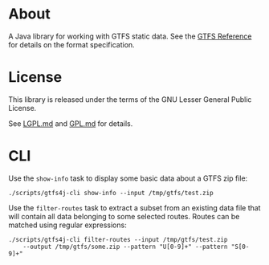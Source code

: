# About

A Java library for working with GTFS static data.
See the [GTFS Reference](http://gtfs.org/reference/) for details on the
format specification.

# License

This library is released under the terms of the GNU Lesser General Public
License.

See  [LGPL.md](LGPL.md) and [GPL.md](GPL.md) for details.

# CLI

Use the `show-info` task to display some basic data about a GTFS zip file:

    ./scripts/gtfs4j-cli show-info --input /tmp/gtfs/test.zip

Use the `filter-routes` task to extract a subset from an existing data file
that will contain all data belonging to some selected routes.
Routes can be matched using regular expressions:

    ./scripts/gtfs4j-cli filter-routes --input /tmp/gtfs/test.zip
        --output /tmp/gtfs/some.zip --pattern "U[0-9]+" --pattern "S[0-9]+"
